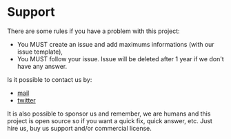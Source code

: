 # Support

There are some rules if you have a problem with this project:

- You MUST create an issue and add maximums informations (with our issue template),
- You MUST follow your issue. Issue will be deleted after 1 year if we don't have any answer.

Is it possible to contact us by:

- [mail](mailto:email)
- [twitter](https://twitter.com/pockystar)

It is also possible to sponsor us and remember, we are humans and this project is open source so
if you want a quick fix, quick answer, etc. Just hire us, buy us support and/or commercial license.

